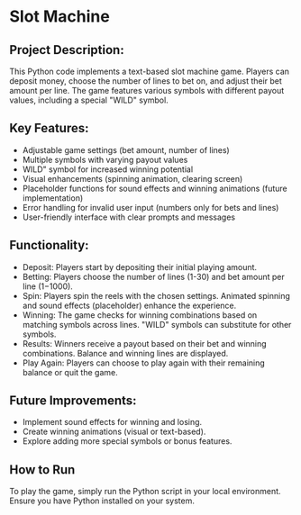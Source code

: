 <h1>Slot Machine</h1>

<h2>Project Description:</h2>

This Python code implements a text-based slot machine game. Players can deposit money, choose the number of lines to bet on, and adjust their bet amount per line. The game features various symbols with different payout values, including a special "WILD" symbol.

<h2>Key Features:</h2>

- Adjustable game settings (bet amount, number of lines)
- Multiple symbols with varying payout values
- WILD" symbol for increased winning potential
- Visual enhancements (spinning animation, clearing screen)
- Placeholder functions for sound effects and winning animations (future implementation)
- Error handling for invalid user input (numbers only for bets and lines)
- User-friendly interface with clear prompts and messages

<h2>Functionality:</h2>

- Deposit: Players start by depositing their initial playing amount.
- Betting: Players choose the number of lines (1-30) and bet amount per line ($1-$1000).
- Spin: Players spin the reels with the chosen settings. Animated spinning and sound effects (placeholder) enhance the experience.
- Winning: The game checks for winning combinations based on matching symbols across lines. "WILD" symbols can substitute for other symbols.
- Results: Winners receive a payout based on their bet and winning combinations. Balance and winning lines are displayed.
- Play Again: Players can choose to play again with their remaining balance or quit the game.

<h2>Future Improvements:</h2>

- Implement sound effects for winning and losing.
- Create winning animations (visual or text-based).
- Explore adding more special symbols or bonus features.

<h2>How to Run</h2>
To play the game, simply run the Python script in your local environment. Ensure you have Python installed on your system.
